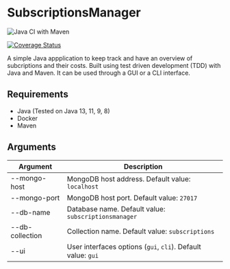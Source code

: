 # SubscriptionsManager

![Java CI with Maven](https://github.com/pzsette/SubscriptionsManager/workflows/Java%20CI%20with%20Maven/badge.svg) 

[![Coverage Status](https://coveralls.io/repos/github/pzsette/SubscriptionsManager/badge.svg?branch=master)](https://coveralls.io/github/pzsette/SubscriptionsManager?branch=master)

A simple Java appplication to keep track and have an overview of subcriptions and their costs. Built using test driven development (TDD) with Java and Maven. It can be used through a GUI or a CLI interface.

## Requirements

* Java (Tested on Java 13, 11, 9, 8)
* Docker
* Maven

## Arguments

Argument | Description
---------|-------------
--mongo-host | MongoDB host address. Default value: `localhost`
--mongo-port | MongoDB host port. Default value: `27017`
--db-name | Database name. Default value: `subscriptionsmanager`
--db-collection | Collection name. Default value: `subscriptions`
--ui  | User interfaces options (`gui`, `cli`). Default value: `gui`

